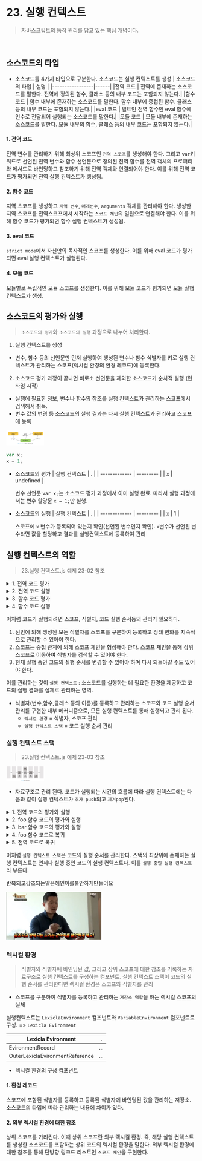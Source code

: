 # 23. 실행 컨텍스트

> 자바스크립트의 동작 원리를 담고 있는 핵심 개념이다.

<br />

## 소스코드의 타입

- 소스코드를 4가지 타입으로 구분한다. 소스코드는 실행 컨텍스트를 생성
  | 소스코드의 타입 | 설명 |
  |-----------------|------|
  |전역 코드 | 전역에 존재하는 소스코드를 말한다. 전역에 정의된 함수, 클래스 등의 내부 코드는 포함되지 않는다.|
  |함수 코드 | 함수 내부에 존재하는 소스코드를 말한다. 함수 내부에 중첩된 함수. 클래스 등의 내부 코드는 포함되지 않는다.|
  |eval 코드 | 빌트인 전역 함수인 eval 함수에 인수로 전달되어 실행되는 소스코드를 말한다.|
  |모듈 코드 | 모듈 내부에 존재하는 소스코드를 말한다. 모듈 내부의 함수, 클래스 등의 내부 코드는 포함되지 않는다.|

#### 1. 전역 코드

전역 변수를 관리하기 위해 최상위 스코프인 `전역 스코프`를 생성해야 한다. 그리고 `var`키워드로 선언된 전역 변수와 함수 선언문으로 정의된 전역 함수를 전역 객체의 프로퍼티와 메서드로 바인딩하고 참조하기 위해 전역 객체와 연결되어야 한다. 이를 위해 전역 코드가 평가되면 전역 실행 컨텍스트가 생성됨.

#### 2. 함수 코드

지역 스코프를 생성하고 `지역 변수`, `매개변수`, `arguments` 객체를 관리해야 한다. 생성한 지역 스코프를 전역스코프에서 시작하는 `스코프 체인`의 일원으로 연결해야 한다. 이를 위해 함수 코드가 평가되면 함수 실행 컨텍스트가 생성됨.

#### 3. eval 코드

`strict mode`에서 자신만의 독자적인 스코프를 생성한다. 이를 위해 eval 코드가 평가 되면 eval 실행 컨텍스트가 실행된다.

#### 4. 모듈 코드

모듈별로 독립적인 모듈 스코프를 생성한다. 이를 위해 모듈 코드가 평가되면 모듈 실행 컨텍스트가 생성.

## 소스코드의 평가와 실행

> `소스코드의 평가`와 `소스코드의 실행` 과정으로 나누어 처리한다.

1. 실행 컨텍스트를 생성

- 변수, 함수 등의 선언문만 먼저 실행하여 생성된 변수나 함수 식별자를 키로 실행 컨텍스트가 관리하는 스코프(렉시컬 환경의 환경 레코드)에 등록한다.

2. 소스코드 평가 과정이 끝나면 비로소 선언문을 제외한 소스코드가 순차적 실행.(런타임 시작)

- 실행에 필요한 정보, 변수나 함수의 참조를 실행 컨텍스트가 관리하는 스코프에서 검색해서 취득.
- 변수 값의 변경 등 소스코드의 실행 결과는 다시 실행 컨텍스트가 관리하고 스코프에 등록

 <img src ="sourceCode.png" width="100" height = "40" />

```jsx
var x;
x = 1;
```

- 소스코드의 평가
  | 실행 컨텍스트 | . |
  | ------------- | --------- |
  | x | undefined |

  변수 선언문 `var x;`는 소스코드 평가 과정에서 이미 실행 완료. 따라서 실행 과정에서는 변수 할당문 `x = 1;`만 실행.

- 소스코드의 실행
  | 실행 컨텍스트 | . |
  | ------------- | --------- |
  | x | 1 |

  스코프에 `x` 변수가 등록되어 있는지 확인(선언된 변수인지 확인). `x`변수가 선언된 변수라면 값을 할당하고 결과를 실행컨텍스트에 등록하여 관리

## 실행 컨텍스트의 역할

> 23.실행 컨텍스트.js 예제 23-02 참조

<details>
<summary>1. 전역 코드 평가</summary>

1. 실행하기 앞서 먼저 전역 코드 평가 과정을 거쳐서 전역 코드 실행 준비.
2. 소스코드평과 과정에서 선언문만 먼저 실행
   - 전역 스코프에 등록
   - var 키워드로 선언된 전역 변수와 함수 선언문으로 정의된 전역 함수는 전역 객체의 프로퍼티와 메서드가 됨

</details>

<details>
<summary>2. 전역 코드 실행</summary>
 런타임이 시작되어 전역 코드가 순차적 실행 시작. 이때, 전역 변수에 값이 할당 되고 함수가 호출.
 함수가 호출 되면 순차적으로 실행되던 전역 코드의 실행을 일시중단하고 코드 실행 순서를 변경하여 함수 내부로 진입
</details>

<details>
<summary>3. 함수 코드 평가</summary>
함수 호출에 의해 코드 실행 순서가 변경되어 함수 내부로 진입 = 함수 내부의 문들을 실행하기 앞서 함수 코드 평가 과정을 거쳐서 함수 코드를 실행하기 위한 준비.

- 매개변수와 지역 변수 선언문이 먼저 실행. 그 결과 생성된 실행 컨텍스트가 관리하는 지역 스코프에 등록

또한 함수 내부에서 지역 변수처험 사용할 수 있는 `argumnents` 객체가 생성되어 지역스코프에 등록, `this 바인딩`도 결정된다.

</details>

<details>
<summary>4. 함수 코드 실행</summary>
매개변수와 지역변수에 값이 할당, console.log 메서드가 호출

1. `console.log` 메서드를 호출하기 위해 먼저 식별자인 console을 스코프 체인을 통해 검색. 이를 위해 함수 코드의 지역 스코프는 상위 스코프인 전역 스코프와 연결.

   - console 식별자는 스코프체인에 등록되어 있지 않고 전역 객체에 프로퍼티로 존재.
   - 이는 전역 객체의 프로퍼티가 마치 전역 변수처럼 천역 스코프를 통해 검색 가능해야 한다는 것을 의미.

2. `log` 프로퍼티를 console 객체의 프로토타입 체인을 통해 검색. 그후 console.log 메서드에 인수로 전달된 표현식 `a + x + y`가 평가. a,x,y 식별자는 스코프 체인을 통해 검색. console.log 메서드의 실행이 종료되면 함수 코드 실행 과정이 종료 -> 함수 호출 이전으로 되돌아가 전역 코드 실행을 계속한다.
</details>

이처럼 코드가 실행되려면 스코프, 식별자, 코드 실행 순서등의 관리가 필요하다.

1.  선언에 의해 생성된 모든 식별자를 스코프를 구분하여 등록하고 상태 변화를 지속적으로 관리할 수 있어야 한다.
2.  스코프는 중첩 관계에 의해 스코프 체인을 형성해야 한다. 스코프 체인을 통해 상위 스코프로 이동하여 식별자를 검색할 수 있어야 한다.
3.  현재 실행 중인 코드의 실행 순서를 변경할 수 있어야 하며 다시 되돌아갈 수도 있어야 한다.

이를 관리하는 것이 `실행 컨텍스트` : 소스코드를 실행하는 데 필요한 환경을 제공하고 코드의 실행 결과를 실제로 관리하는 영역.

- 식별자(변수,함수,클래스 등의 이름)를 등록하고 관리하는 스코프와 코드 실행 순서 관리를 구현한 내부 메커니즘으로, 모든 실행 컨텍스트를 통해 실행되고 관리 된다.
  - `렉시컬 환경` = 식별자, 스코프 관리
  - `실행 컨텍스트 스택` = 코드 실행 순서 관리

### 실행 컨텍스트 스택

> 23.실행 컨텍스트.js 예제 23-03 참조

 <img src ="stack.png" width="100" height = "40" />
  
- 자료구조로 관리 된다. 코드가 실행되는 시간의 흐름에 따라 실행 컨텍스트에는 다음과 같이 실행 컨텍스트가 `추가 push`되고 `제거pop`된다.

<details>
<summary>1. 전역 코드의 평가와 실행</summary>

먼저 전역 코드를 평가하여 전역 실행 컨텍스트를 생성 -> 컨텍스트 스택에 푸시.

- 이때 전역 변수 `x`와 전역 함수 `foo`는 전역 실행 컨텍스트에 등록. 이후 전역 코드가 실행되기 시작하여 전역 변수 `x`에 값이 할당 되고 전역 함수 `foo` 호출
</details>

<details>
<summary>2. foo 함수 코드의 평가와 실행</summary>

전역 함수 foo가 호출 되면 전역 코드의 실행은 일시 중단. 코드의 `제어권control`이 foo 함수 내부로 이동.

-> 자바스크립트 엔진은 foo 함수 내부의 함수 코드를 평가하여 foo 함수 실행 컨텍스트를 생성
-> 실행 컨텍스트 스택에 `push` 이때 foo 함수의 지역 변수 `y`와 중첩 함수 `bar`가 `foo`함수 실행 컨텍스트에 등록된다.

이후 foo 함수 코드가 실행되기 시작하여 지역 변수 `y`에 값이 할당되고 중첩 함수 `bar` 호출

</details>

<details>
<summary>3. bar 함수 코드의 평가와 실행</summary>

foo 함수 코드의 실행은 일시 중단 되고 코드 제어권이 bar 함수 내부로 이동

-> 자바스크립트 엔진은 bar 함수 내부의 함수 코드를 평가하여 bar 함수 실행 컨텍스트를 생성
-> 실행 컨텍스트 스택에 `push` 이때 bar 함수의 지역 변수 `z`가 `bar`함수 실행 컨텍스트에 등록된다.

이후 bar 함수 코드가 실행되기 시작하여 지역 변수 `z`에 값이 할당되고 `console.log` 메서드를 호출한 이후 bar 함수는 종료

</details>

<details>
<summary>4. foo 함수 코드로 복귀</summary>

이때 자바스크립트 엔진은 `bar`함수 실행 컨텍스트를 실행 컨테스특 스택에서 `pop`하여 제거한다. 그리고 foo함수는 더 이상 실행할 코드가 없으므로 종료.

</details>

<details>
<summary>5. 전역 코드로 복귀</summary>

`foo`함수 실행 컨텍스트를 실행 컨테스특 스택에서 `pop`하여 제거한다. 그리고 전역 코드는 더 이상 실행할 코드가 없으므로 `pop`하여 제거.
이로써 실행 컨텍스트 스택에는 아무것도 남아있지 않게 된다.

</details>

이처럼 `실행 컨텍스트 스택`은 코드의 실행 순서를 관리한다. 스택의 최상위에 존재하는 실행 컨텍스트는 언제나 실행 중인 코드의 실행 컨텍스트다. 이를 `실행 중인 실행 컨텍스트`라 부른다.

반복되고강조되는말은혜인이를불안하게만들어요

<img src ="me.png" width = "50%" height = "50%">

### 렉시컬 환경

> 식별자와 식별자에 바인딩된 값, 그리고 상위 스코프에 대한 참조를 기록하는 자료구조로 실행 컨텍스트를 구성하는 컴포넌트.
> 실행 컨텍스트 스택이 코드의 실행 순서를 관리한다면 렉시컬 환경은 스코프와 식별자를 관리

- 스코프를 구분하여 식별자를 등록하고 관리하는 `저장소 역할`을 하는 렉시컬 스코프의 실체

실행컨텍스트는 `LexiclaEnvironment` 컴포넌트와 `VariableEnvironment` 컴포넌트로 구성. => `Lexicla Evironment`

| Lexicla Evironment              |  . |
| ------------------------------- | --- |
| EvironmentRecord                | ... |
| OuterLexiclaEvironmentReference | ... |

- 렉시컬 환경의 구성 컴포넌트

#### 1. 환경 레코드

스코프에 포함된 식별자를 등록하고 등록된 식별자에 바인딩된 값을 관리하는 저장소.
소스코드의 타입에 따라 관리하는 내용에 차이가 있다.

#### 2. 외부 렉시컬 환경에 대한 참조

상위 스코프를 가리킨다. 이때 상위 스코프란 외부 렉시컬 환경. 즉, 해당 실행 컨텍스트를 생성한 소스코드를 포함하는 상위 코드의 렉시컬 환경을 말한다.
외부 렉시컬 환경에 대한 참조를 통해 단방향 링크드 리스트인 `스코프 체인`을 구현한다.
